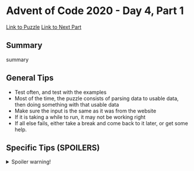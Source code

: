 # Advent of Code 2020 - Day 4, Part 1

[Link to Puzzle](https://adventofcode.com/2020/day/4)
[Link to Next Part](https://github.com/CodingAP/unofficial-aoc-syllabus/blob/main/years/2020/day4/part2.md)

## Summary
summary

## General Tips
- Test often, and test with the examples
- Most of the time, the puzzle consists of parsing data to usable data, then doing something with that usable data
- Make sure the input is the same as it was from the website
- If it is taking a while to run, it may not be working right
- If all else fails, either take a break and come back to it later, or get some help.

## Specific Tips (SPOILERS)
<details> <summary>Spoiler warning!</summary>

specific tips

</details>